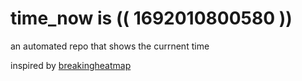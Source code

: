 # time_now is (( 1692010800580 ))

an automated repo that shows the currnent time

inspired by [breakingheatmap](https://github.com/breakingheatmap/breakingheatmap)